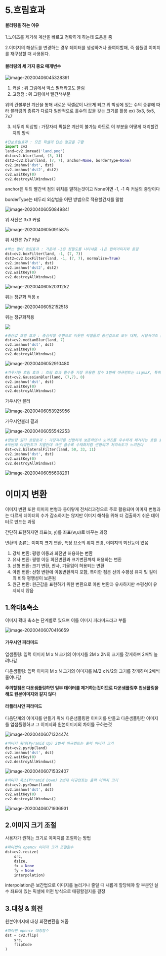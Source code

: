 # 5.흐림효과

#### 블러링을 하는 이유

1.노이즈를 제거해 계산을 빠르고 정확하게 하는데 도움을 줌

2.이미지의 해상도를 변경하는 경우 데이터를 생성하거나 줄여야할때, 즉 샘플링 이미지를 재구성할 때 사용된다.

#### 블러링의 세 가지 중요 매개변수  

![image-20200406045328391](C:\Users\Admin\AppData\Roaming\Typora\typora-user-images\image-20200406045328391.png)

1. 커널 : 위 그림에서 박스 필터라고도 불림
2. 고정점 : 위 그림에서 빨간색부분



위의 컨볼루션 계산을 통해 새로운 픽셀값이 나오게 되고 위 박싱에 있는 수의 종류에 따라 블러링의 종류가 다르다 일반적으로 홀수의 값을 갖는 크기를 활용 ex) 3x3, 5x5, 7x7



3. 테두리 외삽법 : 가장자리 픽셀은 계산이 불가능 하므로 이 부분을 어떻게 처리할건지의 방식

```python
#단순흐림효과 : 모든 픽셀의 단순 평균을 구함
import cv2
land=cv2.imread('land.png')
dst=cv2.blur(land, (3, 3))
dst2=cv2.blur(land, (7, 7), anchor=None, borderType=None)
cv2.imshow('dst', dst)
cv2.imshow('dst2', dst2)
cv2.waitKey(0)
cv2.destroyAllWindows()
```



anchor은 위의 빨간색 점의 위치를 말하는것이고 None이면 -1, -1 즉 커널의 중앙이다

borderType는 테두리 외삽법을 어떤 방법으로 적용할건지를 말함



![image-20200406050849841](C:\Users\Admin\AppData\Roaming\Typora\typora-user-images\image-20200406050849841.png)

위 사진은 3x3 커널



![image-20200406050915875](C:\Users\Admin\AppData\Roaming\Typora\typora-user-images\image-20200406050915875.png)



위 사진은 7x7 커널





```python
#박스 필터 흐림효과 : 가운데 -1은 정밀도를 나타내줌 -1은 입력이미지와 동일
dst=cv2.boxFilter(land, -1, (7, 7))
dst2=cv2.boxFilter(land, -1, (7, 7), normalize=True)
cv2.imshow('dst', dst)
cv2.imshow('dst2', dst2)
cv2.waitKey(0)
cv2.destroyAllWindows()
```



![image-20200406052031252](C:\Users\Admin\AppData\Roaming\Typora\typora-user-images\image-20200406052031252.png)

위는 정규화 적용 x



![image-20200406052152518](C:\Users\Admin\AppData\Roaming\Typora\typora-user-images\image-20200406052152518.png)



위는 정규화적용



![](C:\Users\Admin\AppData\Roaming\Typora\typora-user-images\image-20200406054606392.png)





```python
#중간값 흐림 효과 : 중심픽셀 주변으로 이웃한 픽셀들의 중간값으로 모두 대체, 커널사이즈 홀수만 가능
dst=cv2.medianBlur(land, 7)
cv2.imshow('dst', dst)
cv2.waitKey(0)
cv2.destroyAllWindows()
```


![image-20200406052910480](C:\Users\Admin\AppData\Roaming\Typora\typora-user-images\image-20200406052910480.png)



```python
#가우시안 흐림 효과 : 흐림 효과 함수중 가장 유용한 함수 3번째 아규먼트는 sigmaX, 특히 3x3 5x5 7x7 크기 커널에대해 우수한 성능을 보여줌
dst=cv2.GaussianBlur(land, (7,7), 0)
cv2.imshow('dst', dst)
cv2.waitKey(0)
cv2.destroyAllWindows()
```



가우시안 블러 

![image-20200406053925956](C:\Users\Admin\AppData\Roaming\Typora\typora-user-images\image-20200406053925956.png)



가우시안블러 결과



![image-20200406055542253](C:\Users\Admin\AppData\Roaming\Typora\typora-user-images\image-20200406055542253.png)







```python
#양방향 필터 흐림효과 : 가장자리를 선명하게 보존하면서 노이즈를 우수하게 제거하는 흐림 효과함수 
#두번째 아규먼트가 지름인데 크면 클수록 수채화처럼 변형되며 처리속도가 느려진다
dst=cv2.bilateralFilter(land, 50, 33, 11)
cv2.imshow('dst', dst)
cv2.waitKey(0)
cv2.destroyAllWindows()
```



![image-20200406055608291](C:\Users\Admin\AppData\Roaming\Typora\typora-user-images\image-20200406055608291.png)







# 이미지 변환

이미지 변환 또한 이미지 변형과 동이랗게 전처리과정으로 주로 활용되며 이미지 변형과는 다르게 데이터의 수가 감소하지는 않지만 이미지 해석을 위해 더 검출하기 쉬운 데이터로 만드는 과정

간단히 표현하자면 좌표(x, y)를 좌표(w,u)로 바꾸는 과정



변환의 종류는 이미지 크기 변환,  특징 요소의 위치 변경, 이미지의 회전등이 있음



1. 강체 변환:  평행 이동과 회전만 허용하는 변환
2. 유사 변환:  평행 이동 회전변환과 크기변환까지 허용하는 변환
3. 선형 변환:  크기 변환, 반사, 기울임이 허용되는 변환
4. 아핀 변환:  선형 변환에 이동변환까지 포함, 특이한 점은 선의 수평성 유지 및 길이의 비와 평행성이 보존됨
5. 원근 변환:  원근감을 표현하기 위한 변환으로 아핀 변환과 유사하지만 수평성이 유지되지 않음



## 1.확대&축소

이미지 확대 축소는 단계별로 있으며 이를 이미지 피라미드라고 부름

![image-20200406070416659](C:\Users\Admin\AppData\Roaming\Typora\typora-user-images\image-20200406070416659.png)

#### 가우시안 피라미드

업샘플링: 입력 이미지 M x N 크기의 이미지를 2M x 2N의 크기를 갖게하며 2배씩 늘려나감



다운샘플링: 입력 이미지 M x N 크기의 이미지를 M/2 x N/2의 크기를 갖게하며 2배씩 줄여나감



**주의할점은 다운샘플링하면 일부 데이터를 제거하는것이므로 다운샘플링후 업샘플링을 해도 원본이미지와 같지 않다**



#### 라플라시안 피라미드

다음단계의 이미지를 만들기 위해 다운샘플링한 이미지를 만들고 다운샘플링한 이미지를 업샘플링하고 그 이미지와 원본이미지의 차이를 구하는것

![image-20200406071324474](C:\Users\Admin\AppData\Roaming\Typora\typora-user-images\image-20200406071324474.png)



```python
#이미지 확대(Pyramid Up) 2번째 아규먼트는 출력 이미지 크기
dst=cv2.pyrUp(land)
cv2.imshow('dst', dst)
cv2.waitKey(0)
cv2.destroyAllWindows()
```



![image-20200406071532407](C:\Users\Admin\AppData\Roaming\Typora\typora-user-images\image-20200406071532407.png)



```python
#이미지 축소(PYramid Down) 2번재 아규먼트는 출력 이미지 크기
dst=cv2.pyrDown(land)
cv2.imshow('dst', dst)
cv2.waitKey(0)
cv2.destroyAllWindows()
```





![image-20200406071936931](C:\Users\Admin\AppData\Roaming\Typora\typora-user-images\image-20200406071936931.png)







##  2.이미지 크기 조절

사용자가 원하는 크기로 이미지를 조절하는 방법



```python
#파이썬의 opencv 이미지 크기 조절함수
dst=cv2.resize(
	src,
	dsize,
	fx = None
	fy = None
	interpolation)
```



interpolation은 보간법으로 이미지를 늘리거나 줄일 때 새롭게 할당해야 할 부분인 실수 좌표에 있는 픽셀에 어떤 방식으로 매핑할걸지를 결정





## 3.대칭 & 회전

원본이미지에 대칭 회전변환을 해줌



```python
#파이썬 opencv 대칭함수
dst = cv2.flip(
	src,
	flipCode
)
```





